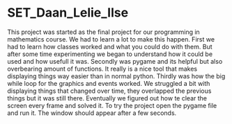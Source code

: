 # SET_Daan_Lelie_Ilse
This project was started as the final project for our programming in mathematics course.
We had to learn a lot to make this happen. First we had to learn how classes worked and what you could do with them. But after some time experimenting we began to understand how it could be used and how usefull it was. Secondly was pygame and its helpful but also overbearing amount of functions. It really is a nice tool that makes displaying things way easier than in normal python. Thirdly was how the big while loop for the graphics and events worked. We struggled a bit with displaying things that changed over time, they overlapped the previous things but it was still there. Eventually we figured out how te clear the screen every frame and solved it.
To try the project open the pygame file and run it. The window should appear after a few seconds.